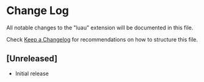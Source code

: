 # Change Log
All notable changes to the "luau" extension will be documented in this file.

Check [Keep a Changelog](http://keepachangelog.com/) for recommendations on how to structure this file.

## [Unreleased]
- Initial release